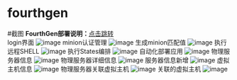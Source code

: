 # fourthgen
#截图
**FourthGen部署说明：**[点击跳转](http://blog.csdn.net/hnhuangyiyang/article/details/52775097)
<br>
login界面
![image](https://github.com/hyxc/fourthgen/raw/master/screenshots/login.jpg)
minion认证管理
![image](https://github.com/hyxc/fourthgen/raw/master/screenshots/minion_auth_man.jpg)
生成minion匹配值
![image](https://github.com/hyxc/fourthgen/raw/master/screenshots/out_minion_arg.jpg)
执行远程SHELL
![image](https://github.com/hyxc/fourthgen/raw/master/screenshots/remote_execute_shell.jpg)
执行States编排
![image](https://github.com/hyxc/fourthgen/raw/master/screenshots/remote_execute_state.jpg)
自动化部署应用
![image](https://github.com/hyxc/fourthgen/raw/master/screenshots/autodeploy_app.jpg)
物理服务器信息
![image](https://github.com/hyxc/fourthgen/raw/master/screenshots/physical_server_info.jpg)
物理服务器详细信息
![image](https://github.com/hyxc/fourthgen/raw/master/screenshots/physical_server_details_info.jpg)
服务器信息新增
![image](https://github.com/hyxc/fourthgen/raw/master/screenshots/server_info_add.jpg)
虚拟主机信息
![image](https://github.com/hyxc/fourthgen/raw/master/screenshots/virtual_host_info.jpg)
物理服务器关联虚拟主机
![image](https://github.com/hyxc/fourthgen/raw/master/screenshots/Associated_virtual_host_con.jpg)
关联的虚拟主机
![image](https://github.com/hyxc/fourthgen/raw/master/screenshots/Associated_virtual_host.jpg)

